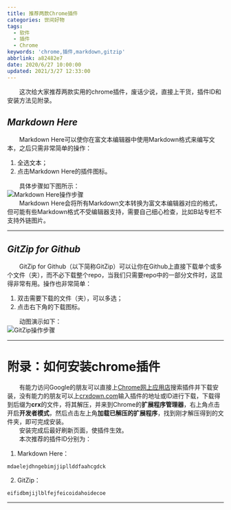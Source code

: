```yaml
---
title: 推荐两款Chrome插件
categories: 世间好物
tags: 
  - 软件
  - 插件
  - Chrome
keywords: 'chrome,插件,markdown,gitzip'
abbrlink: a82482e7
date: 2020/6/27 10:00:00
updated: 2021/3/27 12:33:00
---
```


&emsp;&emsp;这次给大家推荐两款实用的chrome插件，废话少说，直接上干货，插件ID和安装方法见附录。

<!-- more -->

## *Markdown Here*

&emsp;&emsp;Markdown Here可以使你在富文本编辑器中使用Markdown格式来编写文本，之后只需非常简单的操作：

1. 全选文本；
2. 点击Markdown Here的插件图标。  

&emsp;&emsp;具体步骤如下图所示：  
![Markdown Here操作步骤][1]  
&emsp;&emsp;Markdown Here会将所有Markdown文本转换为富文本编辑器对应的格式，但可能有些Markdown格式不受编辑器支持，需要自己细心检查，比如B站专栏不支持外链图片。

---

## *GitZip for Github*

&emsp;&emsp;GitZip for Github（以下简称GitZip）可以让你在Github上直接下载单个或多个文件（夹），而不必下载整个repo，当我们只需要repo中的一部分文件时，这显得非常有用。操作也非常简单：  

1. 双击需要下载的文件（夹），可以多选；
2. 点击右下角的下载图标。 

&emsp;&emsp;动图演示如下：  
![GitZip操作步骤][2]  

---

# 附录：如何安装chrome插件

&emsp;&emsp;有能力访问Google的朋友可以直接上[Chrome网上应用店][3]搜索插件并下载安装，没有能力的朋友可以上[crxdown.com][4]输入插件的地址或ID进行下载，下载得到后缀为**crx**的文件，将其解压，并来到Chrome的**扩展程序管理器**，右上角点击开启**开发者模式**，然后点击左上角**加载已解压的扩展程序**，找到刚才解压得到的文件夹，即可完成安装。  
&emsp;&emsp;安装完成后最好刷新页面，使插件生效。  
&emsp;&emsp;本次推荐的插件ID分别为：  

1. Markdown Here：
```
mdaelejdhngebimjjipllddfaahcgdck
```
2. GitZip：
```
eifidbmjijlblfejfeicoidahoidecoe
```
---

[1]: https://cdn.jsdelivr.net/gh/zhizunjiege/cdn/img/post/chrome-extensions/markdown-here.gif
[2]: https://cdn.jsdelivr.net/gh/zhizunjiege/cdn/img/post/chrome-extensions/gitzip.gif
[3]: https://chrome.google.com/webstore/category/extensions?hl=zh-CN "Chrome网上应用店"
[4]: https://crxdown.com/ "chrome插件下载代理"